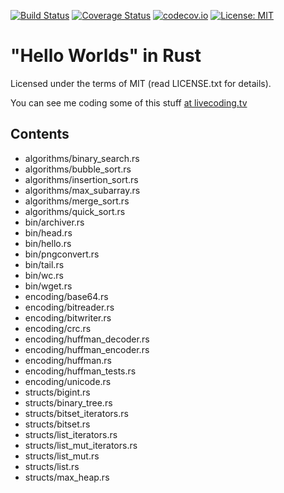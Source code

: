 [![Build Status](https://api.travis-ci.org/alopatindev/rust-experiments.svg?branch=master)](https://travis-ci.org/alopatindev/rust-experiments)
[![Coverage Status](https://coveralls.io/repos/github/alopatindev/rust-experiments/badge.svg?branch=master)](https://coveralls.io/github/alopatindev/rust-experiments?branch=master)
[![codecov.io](http://codecov.io/github/alopatindev/rust-experiments/coverage.svg?branch=master)](https://codecov.io/github/alopatindev/rust-experiments?branch=master)
[![License: MIT](https://img.shields.io/badge/license-MIT-blue.svg)](LICENSE.txt)

"Hello Worlds" in Rust
======================

Licensed under the terms of MIT (read LICENSE.txt for details).

You can see me coding some of this stuff [at livecoding.tv](https://www.livecoding.tv/alopatindev/videos)

Contents
--------
* algorithms/binary_search.rs
* algorithms/bubble_sort.rs
* algorithms/insertion_sort.rs
* algorithms/max_subarray.rs
* algorithms/merge_sort.rs
* algorithms/quick_sort.rs
* bin/archiver.rs
* bin/head.rs
* bin/hello.rs
* bin/pngconvert.rs
* bin/tail.rs
* bin/wc.rs
* bin/wget.rs
* encoding/base64.rs
* encoding/bitreader.rs
* encoding/bitwriter.rs
* encoding/crc.rs
* encoding/huffman_decoder.rs
* encoding/huffman_encoder.rs
* encoding/huffman.rs
* encoding/huffman_tests.rs
* encoding/unicode.rs
* structs/bigint.rs
* structs/binary_tree.rs
* structs/bitset_iterators.rs
* structs/bitset.rs
* structs/list_iterators.rs
* structs/list_mut_iterators.rs
* structs/list_mut.rs
* structs/list.rs
* structs/max_heap.rs
